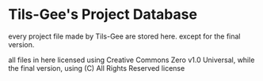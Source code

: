# Tils-Gee's Project Database
every project file made by Tils-Gee are stored here. except for the final version.


all files in here licensed using Creative Commons Zero v1.0 Universal, while the final version, using (C) All Rights Reserved license
